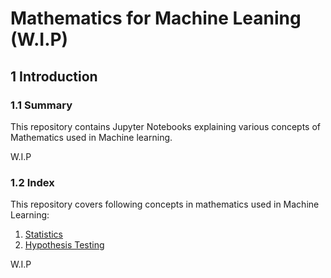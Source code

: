 # Mathematics for Machine Leaning (W.I.P)

## 1 Introduction

### 1.1 Summary

This repository contains Jupyter Notebooks explaining various concepts of Mathematics used in Machine learning.

W.I.P

### 1.2 Index

This repository covers following concepts in mathematics used in Machine Learning:

1. [Statistics](1_Statistics\README.md)
2. [Hypothesis Testing](2_Hypothesis_Testing\README.md)

W.I.P
